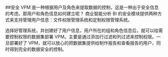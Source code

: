 ##安全
VPM 是一种根据用户及角色来提取数据的控制，这是一种出于安全信息的考虑。那用户和角色信息如何建立呢？ 商业智能分析 BI 的安全模块提供两种方式来支持管理用户信息：文件权限管理系统和定制权限管理系统。

选择好管理系统，并创建好了用户信息，用户所在的组和角色信息后，就可以给需要控制权限的数据集部署 VPM。主要是通过添加行过滤和列过滤来控制权限。一旦部署好了 VPM，就可以放心的把数据集提供给制作报告和查看报告的用户，同时得到完全的数据安全的控制。
